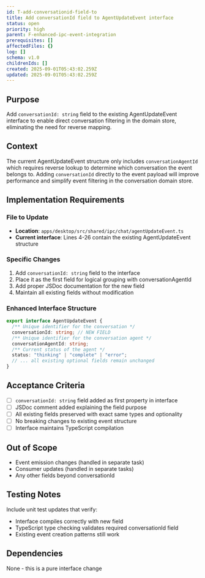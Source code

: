 ```yaml
---
id: T-add-conversationid-field-to
title: Add conversationId field to AgentUpdateEvent interface
status: open
priority: high
parent: F-enhanced-ipc-event-integration
prerequisites: []
affectedFiles: {}
log: []
schema: v1.0
childrenIds: []
created: 2025-09-01T05:43:02.259Z
updated: 2025-09-01T05:43:02.259Z
---
```


## Purpose

Add `conversationId: string` field to the existing AgentUpdateEvent interface to enable direct conversation filtering in the domain store, eliminating the need for reverse mapping.

## Context

The current AgentUpdateEvent structure only includes `conversationAgentId` which requires reverse lookup to determine which conversation the event belongs to. Adding `conversationId` directly to the event payload will improve performance and simplify event filtering in the conversation domain store.

## Implementation Requirements

### File to Update

- **Location**: `apps/desktop/src/shared/ipc/chat/agentUpdateEvent.ts`
- **Current interface**: Lines 4-26 contain the existing AgentUpdateEvent structure

### Specific Changes

1. Add `conversationId: string` field to the interface
2. Place it as the first field for logical grouping with conversationAgentId
3. Add proper JSDoc documentation for the new field
4. Maintain all existing fields without modification

### Enhanced Interface Structure

```typescript
export interface AgentUpdateEvent {
  /** Unique identifier for the conversation */
  conversationId: string; // NEW FIELD
  /** Unique identifier for the conversation agent */
  conversationAgentId: string;
  /** Current status of the agent */
  status: "thinking" | "complete" | "error";
  // ... all existing optional fields remain unchanged
}
```

## Acceptance Criteria

- [ ] `conversationId: string` field added as first property in interface
- [ ] JSDoc comment added explaining the field purpose
- [ ] All existing fields preserved with exact same types and optionality
- [ ] No breaking changes to existing event structure
- [ ] Interface maintains TypeScript compilation

## Out of Scope

- Event emission changes (handled in separate task)
- Consumer updates (handled in separate tasks)
- Any other fields beyond conversationId

## Testing Notes

Include unit test updates that verify:

- Interface compiles correctly with new field
- TypeScript type checking validates required conversationId field
- Existing event creation patterns still work

## Dependencies

None - this is a pure interface change

